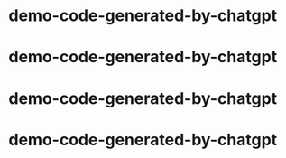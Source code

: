 # demo-code-generated-by-chatgpt
# demo-code-generated-by-chatgpt
# demo-code-generated-by-chatgpt
# demo-code-generated-by-chatgpt
